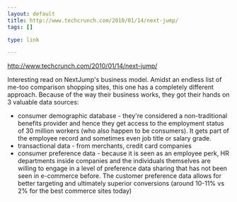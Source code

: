 ```yaml
--- 
layout: default
title: http://www.techcrunch.com/2010/01/14/next-jump/
tags: []

type: link

---
```

<a href="http://www.techcrunch.com/2010/01/14/next-jump/">http://www.techcrunch.com/2010/01/14/next-jump/</a>

Interesting read on NextJump's business model. Amidst an endless list of me-too comparison shopping sites, this one has a completely different approach. Because of the way their business works, they got their hands on 3 valuable data sources:

   * consumer demographic database - they're considered a non-traditional benefits provider and hence they get access to the employment status of 30 million workers (who also happen to be consumers). It gets part of the employee record and sometimes even job title or salary grade.
   * transactional data - from merchants, credit card companies
   * consumer preference data - because it is seen as an employee perk, HR departments inside companies and the individuals themselves are willing to engage in a level of preference data sharing that has not been seen in e-commerce before. The customer preference data allows for better targeting and ultimately superior conversions (around 10-11% vs 2% for the best commerce sites today)
